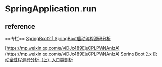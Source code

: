# SpringApplication.run


## reference
==专栏==
[SpringBoot2 | SpringBoot启动流程源码分析](https://blog.csdn.net/woshilijiuyi/article/details/82219585)


[https://mp.weixin.qq.com/s/viDJc489EjuCPLPWNAnIzA](https://mp.weixin.qq.com/s/viDJc489EjuCPLPWNAnIzA)
[Spring Boot 2.x 启动全过程源码分析（上）入口类剖析](https://mp.weixin.qq.com/s?srcid=1016EIDtXSiszX0be1CoVTVK&scene=23&mid=2247486661&sn=ef3308c7a392cb01e3788fd183ee0eff)
